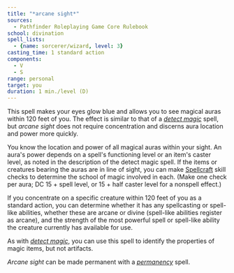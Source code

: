```yaml
---
title: "*arcane sight*"
sources:
  - Pathfinder Roleplaying Game Core Rulebook
school: divination
spell_lists:
  - {name: sorcerer/wizard, level: 3}
casting_time: 1 standard action
components:
  - V
  - S
range: personal
target: you
duration: 1 min./level (D)
---
```


This spell makes your eyes glow blue and allows you to see magical auras within 120 feet of you. The effect is similar to that of a [*detect magic*](/spells/detect-magic/) spell, but *arcane sight* does not require concentration and discerns aura location and power more quickly.

You know the location and power of all magical auras within your sight. An aura's power depends on a spell's functioning level or an item's caster level, as noted in the description of the detect magic spell. If the items or creatures bearing the auras are in line of sight, you can make [Spellcraft](/skills/spellcraft/) skill checks to determine the school of magic involved in each. (Make one check per aura; DC 15 + spell level, or 15 + half caster level for a nonspell effect.)

If you concentrate on a specific creature within 120 feet of you as a standard action, you can determine whether it has any spellcasting or spell-like abilities, whether these are arcane or divine (spell-like abilities register as arcane), and the strength of the most powerful spell or spell-like ability the creature currently has available for use.

As with [*detect magic*](/spells/detect-magic/), you can use this spell to identify the properties of magic items, but not artifacts.

*Arcane sight* can be made permanent with a [*permanency*](/spells/permanency/) spell.

